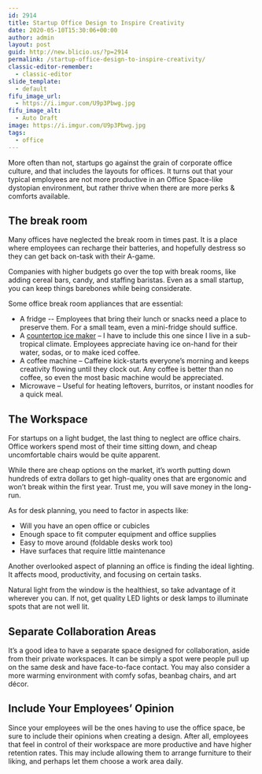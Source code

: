 ```yaml
---
id: 2914
title: Startup Office Design to Inspire Creativity
date: 2020-05-10T15:30:06+00:00
author: admin
layout: post
guid: http://new.blicio.us/?p=2914
permalink: /startup-office-design-to-inspire-creativity/
classic-editor-remember:
  - classic-editor
slide_template:
  - default
fifu_image_url:
  - https://i.imgur.com/U9p3Pbwg.jpg
fifu_image_alt:
  - Auto Draft
image: https://i.imgur.com/U9p3Pbwg.jpg
tags:
  - office
---
```

More often than not, startups go against the grain of corporate office culture, and that includes the layouts for offices. It turns out that your typical employees are not more productive in an Office Space-like dystopian environment, but rather thrive when there are more perks & comforts available.

## The break room

Many offices have neglected the break room in times past. It is a place where employees can recharge their batteries, and hopefully destress so they can get back on-task with their A-game.

Companies with higher budgets go over the top with break rooms, like adding cereal bars, candy, and staffing baristas. Even as a small startup, you can keep things barebones while being considerate.

Some office break room appliances that are essential:

  * A fridge -- Employees that bring their lunch or snacks need a place to preserve them. For a small team, even a mini-fridge should suffice.
  * A [countertop ice maker](https://www.besticemachines.com.au/ice-makers-ice-machines/) – I have to include this one since I live in a sub-tropical climate. Employees appreciate having ice on-hand for their water, sodas, or to make iced coffee.
  * A coffee machine – Caffeine kick-starts everyone’s morning and keeps creativity flowing until they clock out. Any coffee is better than no coffee, so even the most basic machine would be appreciated.
  * Microwave – Useful for heating leftovers, burritos, or instant noodles for a quick meal.

## The Workspace

For startups on a light budget, the last thing to neglect are office chairs. Office workers spend most of their time sitting down, and cheap uncomfortable chairs would be quite apparent.

While there are cheap options on the market, it’s worth putting down hundreds of extra dollars to get high-quality ones that are ergonomic and won’t break within the first year. Trust me, you will save money in the long-run.

As for desk planning, you need to factor in aspects like:

  * Will you have an open office or cubicles
  * Enough space to fit computer equipment and office supplies
  * Easy to move around (foldable desks work too)
  * Have surfaces that require little maintenance

Another overlooked aspect of planning an office is finding the ideal lighting. It affects mood, productivity, and focusing on certain tasks.

Natural light from the window is the healthiest, so take advantage of it wherever you can. If not, get quality LED lights or desk lamps to illuminate spots that are not well lit.

## Separate Collaboration Areas

It’s a good idea to have a separate space designed for collaboration, aside from their private workspaces. It can be simply a spot were people pull up on the same desk and have face-to-face contact. You may also consider a more warming environment with comfy sofas, beanbag chairs, and art décor.

## Include Your Employees’ Opinion

Since your employees will be the ones having to use the office space, be sure to include their opinions when creating a design. After all, employees that feel in control of their workspace are more productive and have higher retention rates. This may include allowing them to arrange furniture to their liking, and perhaps let them choose a work area daily.